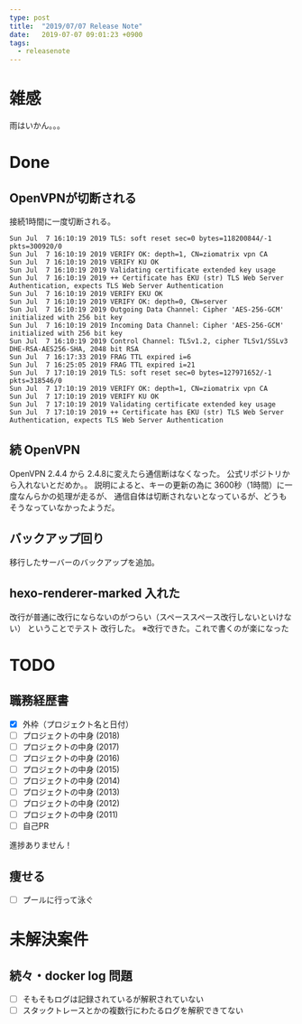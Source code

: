 ```yaml
---
type: post
title:  "2019/07/07 Release Note"
date:   2019-07-07 09:01:23 +0900
tags:
  - releasenote
---
```

# 雑感

雨はいかん。。。

# Done

## OpenVPNが切断される

接続1時間に一度切断される。

```
Sun Jul  7 16:10:19 2019 TLS: soft reset sec=0 bytes=118200844/-1 pkts=300920/0
Sun Jul  7 16:10:19 2019 VERIFY OK: depth=1, CN=ziomatrix vpn CA
Sun Jul  7 16:10:19 2019 VERIFY KU OK
Sun Jul  7 16:10:19 2019 Validating certificate extended key usage
Sun Jul  7 16:10:19 2019 ++ Certificate has EKU (str) TLS Web Server Authentication, expects TLS Web Server Authentication
Sun Jul  7 16:10:19 2019 VERIFY EKU OK
Sun Jul  7 16:10:19 2019 VERIFY OK: depth=0, CN=server
Sun Jul  7 16:10:19 2019 Outgoing Data Channel: Cipher 'AES-256-GCM' initialized with 256 bit key
Sun Jul  7 16:10:19 2019 Incoming Data Channel: Cipher 'AES-256-GCM' initialized with 256 bit key
Sun Jul  7 16:10:19 2019 Control Channel: TLSv1.2, cipher TLSv1/SSLv3 DHE-RSA-AES256-SHA, 2048 bit RSA
Sun Jul  7 16:17:33 2019 FRAG TTL expired i=6
Sun Jul  7 16:25:05 2019 FRAG TTL expired i=21
Sun Jul  7 17:10:19 2019 TLS: soft reset sec=0 bytes=127971652/-1 pkts=318546/0
Sun Jul  7 17:10:19 2019 VERIFY OK: depth=1, CN=ziomatrix vpn CA
Sun Jul  7 17:10:19 2019 VERIFY KU OK
Sun Jul  7 17:10:19 2019 Validating certificate extended key usage
Sun Jul  7 17:10:19 2019 ++ Certificate has EKU (str) TLS Web Server Authentication, expects TLS Web Server Authentication
```

## 続 OpenVPN

OpenVPN 2.4.4 から 2.4.8に変えたら通信断はなくなった。
公式リポジトリから入れないとだめか。。
説明によると、キーの更新の為に 3600秒（1時間）に一度なんらかの処理が走るが、
通信自体は切断されないとなっているが、どうもそうなっていなかったようだ。

## バックアップ回り

移行したサーバーのバックアップを追加。

## hexo-renderer-marked 入れた

改行が普通に改行にならないのがつらい（スペーススペース改行しないといけない）
ということでテスト
改行した。
※改行できた。これで書くのが楽になった

# TODO 

## 職務経歴書

- [x] 外枠（プロジェクト名と日付）
- [ ] プロジェクトの中身 (2018)
- [ ] プロジェクトの中身 (2017)
- [ ] プロジェクトの中身 (2016)
- [ ] プロジェクトの中身 (2015)
- [ ] プロジェクトの中身 (2014)
- [ ] プロジェクトの中身 (2013)
- [ ] プロジェクトの中身 (2012)
- [ ] プロジェクトの中身 (2011)
- [ ] 自己PR

進捗ありません！

## 痩せる

- [ ] プールに行って泳ぐ

# 未解決案件

## 続々・docker log 問題

- [ ] そもそもログは記録されているが解釈されていない
- [ ] スタックトレースとかの複数行にわたるログを解釈できてない
